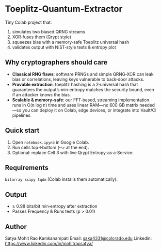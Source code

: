 # Toeplitz‑Quantum‑Extractor

Tiny Colab project that:  
1. simulates two biased QRNG streams  
2. XOR‑fuses them (Qrypt style)  
3. squeezes bias with a memory‑safe Toeplitz universal hash  
4. validates output with NIST‑style tests & entropy plot  

## Why cryptographers should care
- **Classical RNG flaws**: software PRNGs and simple QRNG‑XOR can leak bias or correlations, leaving keys vulnerable to back‑door attacks.  
- **Provable extraction**: toeplitz hashing is a 2‑universal hash that guarantees the output’s min‑entropy matches the security bound, even if an attacker knows the bias.  
- **Scalable & memory‑safe**: our FFT‑based, streaming implementation runs in O(n log n) time and uses linear RAM—no 600 GB matrix needed—so you can deploy it on Colab, edge devices, or integrate into Vault/CI pipelines.

## Quick start
1. Open `notebook.ipynb` in Google Colab.  
2. Run cells top→bottom (‑‑> at the end).  
3. Optional: replace Cell 3 with live Qrypt Entropy‑as‑a‑Service.

## Requirements
`bitarray scipy tqdm` (Colab installs them automatically).

## Output
* ≥ 0.98 bits/bit min‑entropy after extraction  
* Passes Frequency & Runs tests (p > 0.01)

## Author
Satya Mohit Rao Kamkanampati
Email: saka4331@colorado.edu
Linkedin: https://www.linkedin.com/in/mohitraosatya/
